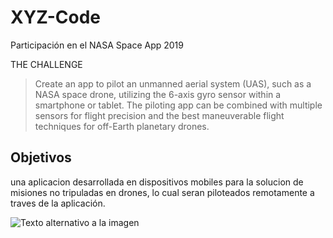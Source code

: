 # XYZ-Code
Participación en el NASA Space App 2019

THE CHALLENGE

> Create an app to pilot an unmanned aerial system (UAS), such as a NASA space drone, utilizing the 6-axis gyro sensor within a smartphone or tablet. The piloting app can be combined with multiple sensors for flight precision and the best maneuverable flight techniques for off-Earth planetary drones.

## Objetivos

una aplicacion desarrollada en dispositivos mobiles para la solucion de misiones no tripuladas en drones, lo cual seran piloteados remotamente a traves de la aplicación.


![Texto alternativo a la imagen](https://www.nasa.gov/sites/default/files/thumbnails/image/nasa-logo-web-rgb.png) 




